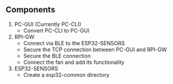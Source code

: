## Components
1. PC-GUI (Currently PC-CLI)
    - Convert PC-CLI to PC-GUI 
2. RPI-GW
    - Connect via BLE to the ESP32-SENSORS
    - Secure the TCP connection between PC-GUI and RPI-GW
    - Secure the BLE connection
    - Connect the fan and add its functionality
3. ESP32-SENSORS
    - Create a esp32-common directory
